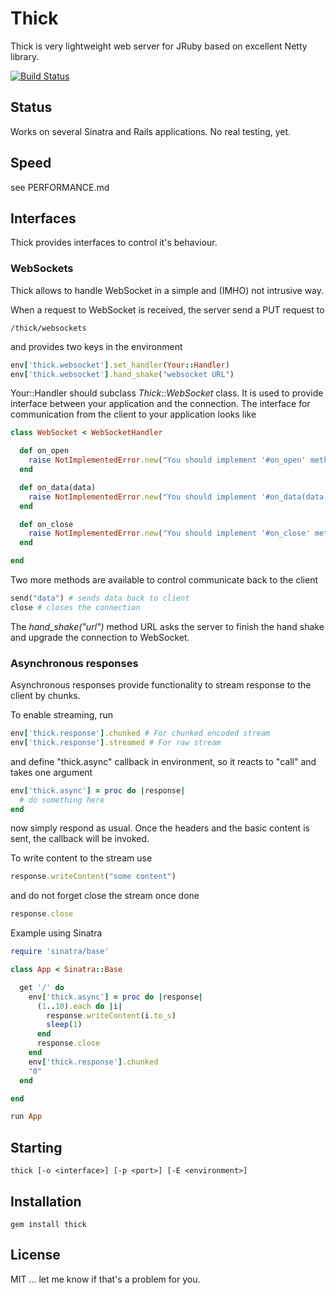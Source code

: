 # Thick

Thick is very lightweight web server for JRuby based on excellent Netty library.

[![Build Status](https://secure.travis-ci.org/marekjelen/thick.png?branch=master)](http://travis-ci.org/marekjelen/thick)

## Status

Works on several Sinatra and Rails applications. No real testing, yet.

## Speed

see PERFORMANCE.md

## Interfaces

Thick provides interfaces to control it's behaviour.

### WebSockets

Thick allows to handle WebSocket in a simple and (IMHO) not intrusive way.

When a request to WebSocket is received, the server send a PUT request to

```
/thick/websockets
```
and provides two keys in the environment

```ruby
env['thick.websocket'].set_handler(Your::Handler)
env['thick.websocket'].hand_shake("websocket URL")
```

Your::Handler should subclass *Thick::WebSocket* class. It is used to provide interface
between your application and the connection. The interface for communication from the
client to your application looks like

```ruby
class WebSocket < WebSocketHandler

  def on_open
    raise NotImplementedError.new("You should implement '#on_open' method.")
  end

  def on_data(data)
    raise NotImplementedError.new("You should implement '#on_data(data)' method.")
  end

  def on_close
    raise NotImplementedError.new("You should implement '#on_close' method.")
  end

end
```

Two more methods are available to control communicate back to the client

```ruby
send("data") # sends data back to client
close # closes the connection
```

The *hand_shake("url")* method URL asks the server to finish the hand shake and upgrade
the connection to WebSocket.

### Asynchronous responses

Asynchronous responses provide functionality to stream response to the client by chunks.

To enable streaming, run

```ruby
env['thick.response'].chunked # For chunked encoded stream
env['thick.response'].streamed # For raw stream
```

and define "thick.async" callback in environment, so it reacts to "call" and takes one argument

```ruby
env['thick.async'] = proc do |response|
  # do something here
end
```

now simply respond as usual. Once the headers and the basic content is sent, the callback will be invoked.

To write content to the stream use

```ruby
response.writeContent("some content")
```

and do not forget close the stream once done

```ruby
response.close
```

Example using Sinatra

```ruby
require 'sinatra/base'

class App < Sinatra::Base

  get '/' do
    env['thick.async'] = proc do |response|
      (1..10).each do |i|
        response.writeContent(i.to_s)
        sleep(1)
      end
      response.close
    end
    env['thick.response'].chunked
    "0"
  end

end

run App
```

## Starting

```
thick [-o <interface>] [-p <port>] [-E <environment>]
```

## Installation

```
gem install thick
```

## License

MIT ... let me know if that's a problem for you.